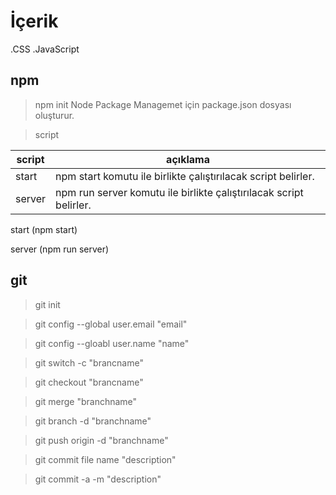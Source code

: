 # İçerik
.CSS
.JavaScript

## npm

> npm init
Node Package Managemet için package.json dosyası oluşturur.

>script

|script|açıklama|
|------|---------
|start|npm start komutu ile birlikte çalıştırılacak script belirler.|
|server|npm run server komutu ile birlikte çalıştırılacak script belirler.|

start (npm start)

server (npm run server)

## git

>git init

>git config --global user.email "email"

>git config --gloabl user.name "name"

>git switch -c "brancname"

>git checkout "brancname"

>git merge "branchname"

>git branch -d "branchname"

>git push origin -d "branchname"

>git commit file name "description"

>git commit -a -m "description"

